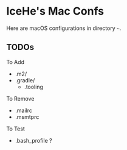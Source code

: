 # IceHe's Mac Confs

Here are macOS configurations in directory `~`.

## TODOs

To Add

- .m2/
- .gradle/
    - .tooling

To Remove

- .mailrc
- .msmtprc

To Test

- .bash_profile ?

